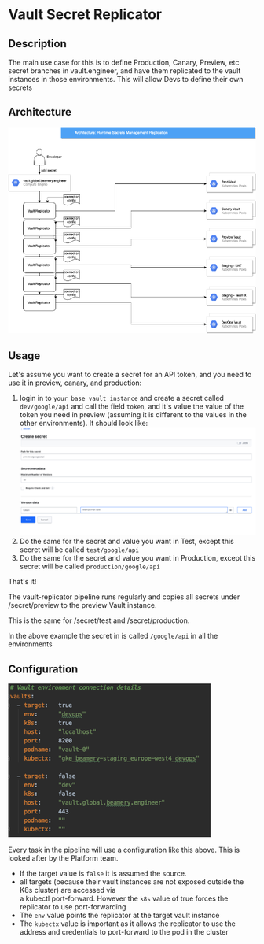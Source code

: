# Vault Secret Replicator

## Description
The main use case for this is to define Production, Canary, Preview, etc secret branches in vault.engineer, and have them replicated to the vault instances in those environments. 
This will allow Devs to define their own secrets

## Architecture
![pic](Secrets%20Management%20Replication.png)

## Usage
Let's assume you want to create a secret for an API token, and you need to use it in preview, canary, and production:
1. login in to `your base vault instance` and create a secret called `dev/google/api` and call the field `token`, 
and it's value the value of the token you need in preview 
(assuming it is different to the values in the other environments). It should look like:
![pic](create%20preview%20token.png)
2. Do the same for the secret and value you want in Test, except this secret will be called `test/google/api`
3. Do the same for the secret and value you want in Production, except this secret will be called `production/google/api`

That's it!

The vault-replicator pipeline runs regularly and copies all secrets under /secret/preview to the preview Vault instance.

This is the same for /secret/test and /secret/production. 

In the above example the secret in is called `/google/api` in all the environments

## Configuration
![pic](replicator%20config.png)

Every task in the pipeline will use a configuration like this above. This is looked after by the Platform team.

* If the target value is `false` it is assumed the source.
* all targets (because their vault instances are not exposed outside the K8s cluster) are accessed via \
 a kubectl port-forward. However the `k8s` value of true forces the replicator to use port-forwarding
* The `env` value points the replicator at the target vault instance
* The `kubectx` value is important as it allows the replicator to use the address and credentials to port-forward to the pod in the cluster



